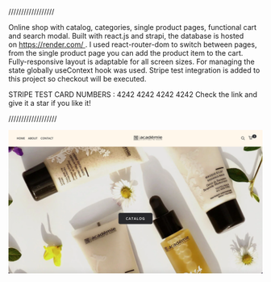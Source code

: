 

//////////////////

Online shop with catalog, categories, single product pages, functional cart and search modal. 
Built with react.js and strapi, the database is hosted on https://render.com/ .
I used react-router-dom to switch between pages, from the single product page you can add the product item to the cart.
Fully-responsive layout is adaptable for all screen sizes. 
For managing the state globally useContext hook was used.
Stripe test integration is added to this project so checkout will be executed. 

STRIPE TEST CARD NUMBERS : 4242 4242 4242 4242 Check the link and give it a star if you like it!

///////////////////



![Online Shop](https://github.com/ampodo/online-shop-strapi/blob/main/catalog.png)



